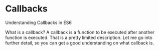 # Callbacks
Understanding Callbacks in ES6

What is a callback? A callback is a function to be executed after another function is executed.
That is a pretty limited description. Let me go into further detail, so you can get a good understanding on what callback is. 

